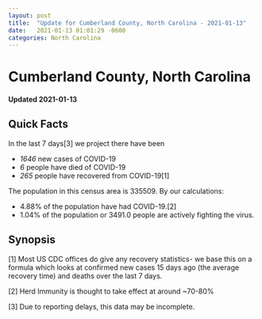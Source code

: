 ```yaml
---
layout: post
title:  "Update for Cumberland County, North Carolina - 2021-01-13"
date:   2021-01-13 01:01:29 -0600
categories: North Carolina
---
```


# Cumberland County, North Carolina
#### Updated 2021-01-13

## Quick Facts

In the last 7 days[3] we project there have been
- *1646* new cases of COVID-19
- *6* people have died of COVID-19
- *265* people have recovered from COVID-19[1]

The population in this census area is 335509. By our calculations:
- 4.88% of the population have had COVID-19.[2]
- 1.04% of the population or 3491.0 people are actively fighting the virus.

## Synopsis




[1] Most US CDC offices do give any recovery statistics- we base this on a formula which looks at confirmed new cases
15 days ago (the average recovery time) and deaths over the last 7 days.

[2] Herd Immunity is thought to take effect at around ~70-80%

[3] Due to reporting delays, this data may be incomplete.
 
    